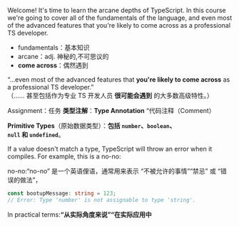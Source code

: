 

Welcome! It's time to learn the arcane depths of TypeScript. In this course we're going to cover all of the fundamentals of the language, and even most of the advanced features that you're likely to come across as a professional TS developer.


- fundamentals：基本知识
- arcane：adj. 神秘的,不可思议的
- **come across**：偶然遇到

“...even most of the advanced features that **you're likely to come across** as a professional TS developer.”  
（…… 甚至包括作为专业 TS 开发人员 **很可能会遇到** 的大多数高级特性。）


Assignment：任务
**类型注解**：**Type Annotation**
“代码注释（Comment）

**Primitive Types**（原始数据类型）：**包括 `number`、`boolean`、`null` 和 `undefined`**。




If a value doesn't match a type, TypeScript will throw an error when it compiles. For example, this is a no-no:

no-no:“no-no” 是一个英语俚语，通常用来表示 “不被允许的事情”“禁忌” 或 “错误的做法”，

```ts
const bootupMessage: string = 123;
// Error: Type 'number' is not assignable to type 'string'.
```




In practical terms:**“从实际角度来说”“在实际应用中**